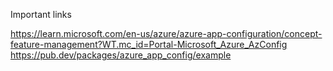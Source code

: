 Important links

https://learn.microsoft.com/en-us/azure/azure-app-configuration/concept-feature-management?WT.mc_id=Portal-Microsoft_Azure_AzConfig
https://pub.dev/packages/azure_app_config/example
